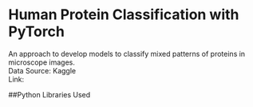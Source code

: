 # Human Protein Classification with PyTorch

An approach to develop models to classify mixed patterns of proteins in microscope images.  
Data Source: Kaggle  
Link: 

##Python Libraries Used



